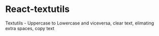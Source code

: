 # React-textutils
Textutils - Uppercase to Lowercase and viceversa, clear text, elimating extra spaces, copy text 
